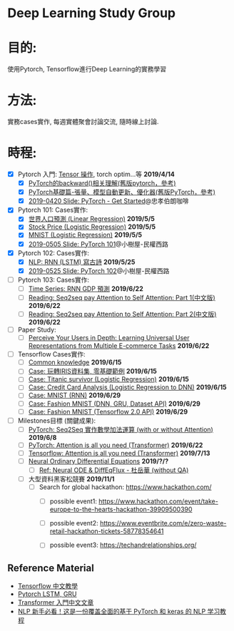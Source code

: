 # Deep Learning Study Group

# 目的:
使用Pytorch, Tensorflow進行Deep Learning的實務學習
# 方法:
實務cases實作, 每週實體聚會討論交流, 隨時線上討論.
# 時程:
+ [X] Pytorch 入門: [Tensor 操作][16], torch optim...等 **2019/4/14**
  + [X] [PyTorch的backward()相关理解(舊版pytorch，參考)][17]
  + [X] [PyTorch基礎篇-張量、模型自動更新、優化器(舊版PyTorch，參考)][18]
  + [X] [2019-0420 Slide: PyTorch - Get Started][21]@忠孝伯朗咖啡 
+ [X] Pytorch 101: Cases實作: 
  + [X] [世界人口預測 (Linear Regression)][6] **2019/5/5**
  + [X] [Stock Price (Logistic Regression)][7] **2019/5/5**
  + [X] [MNIST (Logistic Regression)][12] **2019/5/5**
  + [X] [2019-0505 Slide: PyTorch 101][23]@小樹屋-民權西路
+ [X] Pytorch 102: Cases實作: 
  + [X] [NLP: RNN (LSTM) 寫古詩][24] **2019/5/25**
  + [X] [2019-0525 Slide: PyTorch 102][25]@小樹屋-民權西路
+ [ ] Pytorch 103: Cases實作: 
  + [ ] [Time Series: RNN GDP 預測][28] **2019/6/22**
  + [ ] [Reading: Seq2seq pay Attention to Self Attention: Part 1(中文版)][29] **2019/6/22**
  + [ ] [Reading: Seq2seq pay Attention to Self Attention: Part 2(中文版)][30] **2019/6/22**
+ [ ] Paper Study: 
  + [ ] [Perceive Your Users in Depth: Learning Universal User Representations from Multiple E-commerce Tasks][27] **2019/6/22**  
+ [ ] Tensorflow Cases實作: 
  + [ ] [Common knowledge][3] **2019/6/15**
  + [ ] [Case: 玩轉IRIS資料集, 零基礎範例][5] **2019/6/15**
  + [ ] [Case: Titanic survivor (Logistic Regression)][13] **2019/6/15**
  + [ ] [Case: Credit Card Analysis (Logistic Regression to DNN)][15] **2019/6/15**
  + [ ] [Case: MNIST (RNN)][2] **2019/6/29**
  + [ ] [Case: Fashion MNIST (DNN, GRU, Dataset API)][1] **2019/6/29**
  + [ ] [Case: Fashion MNIST (Tensorflow 2.0 API)][9] **2019/6/29**
+ [ ] Milestones目標 (關鍵成果):
  + [ ] [PyTorch: Seq2Seq 實作數學加法運算 (with or without Attention)][20] **2019/6/8**
  + [ ] [PyTorch: Attention is all you need (Transformer)][4] **2019/6/22**
  + [ ] [Tensorflow: Attention is all you need (Transformer)][8] **2019/7/13**
  + [ ] [Neural Ordinary Differential Equations][14] **2019/?/?**
    + [ ] [Ref: Neural ODE & DiffEqFlux - 杜岳華 (without QA)][22]
  + [ ] 大型資料黑客松競賽 **2019/11/1**
    + [ ] Search for global hackathon: https://www.hackathon.com/
      + [ ] possible event1: https://www.hackathon.com/event/take-europe-to-the-hearts-hackathon-39909500390
      + [ ] possible event2: https://www.eventbrite.com/e/zero-waste-retail-hackathon-tickets-58778354641
      + [ ] possible event3: https://techandrelationships.org/
  

## Reference Material
+ [Tensorflow 中文教學][10]
+ [Pytorch LSTM, GRU][19]
+ [Transformer 入門中文文章][11]
+ [NLP 新手必看！这是一份覆盖全面的基于 PyTorch 和 keras 的 NLP 学习教程][26]

[1]:https://colab.research.google.com/drive/1Nn_9cdSK9yH4nWJx-vdKat8NWnmjopu0
[2]:https://colab.research.google.com/drive/18FqI18psdH30WUJ1uPd6zVgK2AwxO_Bj
[3]:https://medium.com/the-artificial-impostor/notes-understanding-tensorflow-part-1-5f0ebb253ad4
[4]:https://github.com/jadore801120/attention-is-all-you-need-pytorch
[5]:https://www.jianshu.com/p/b86c020747f9
[6]:https://github.com/ZhiqingXiao/pytorch-book/blob/master/chapter05_linear/population.ipynb
[7]:https://github.com/ZhiqingXiao/pytorch-book/blob/master/chapter06_logistic/stock_volume.ipynb
[8]:https://github.com/princewen/tensorflow_practice/tree/master/basic/Basic-Transformer-Demo
[9]:https://www.jianshu.com/p/c7a280600da8
[10]:https://github.com/Hvass-Labs/TensorFlow-Tutorials-Chinese
[11]:https://voidism.github.io/note/2019/02/05/Transformer_Intro/
[12]:https://medium.com/jovian-io/image-classification-using-logistic-regression-in-pytorch-ebb96cc9eb79
[13]:https://codability.in/a-guide-tensorflow-logistic-regression-part-6/
[14]:https://rkevingibson.github.io/blog/neural-networks-as-ordinary-differential-equations/
[15]:https://ipythonquant.wordpress.com/2018/06/20/from-logistic-regression-in-scikit-learn-to-deep-learning-with-tensorflow-a-fraud-detection-case-study-part-iii/
[16]:https://medium.com/jovian-io/pytorch-basics-tensors-and-gradients-eb2f6e8a6eee
[17]:https://blog.csdn.net/douhaoexia/article/details/78821428
[18]:https://fgc.stpi.narl.org.tw/activity/videoDetail/4b1141305d9cd231015d9d0992ef0030
[19]:https://zhuanlan.zhihu.com/p/39191116
[20]:http://zake7749.github.io/2017/09/28/Sequence-to-Sequence-tutorial/
[21]:https://docs.google.com/presentation/d/e/2PACX-1vSVi_bYmbEMRDYON1sJJZfcG2KidmPjh-X7zeoNn7s6eidzgdJgOJevW3xxE2dhO1i6qN-OBM8tnHpq/pub?start=false&loop=false&delayms=3000
[22]:https://www.youtube.com/watch?v=hAA_AfVB89M&app=desktop
[23]:https://docs.google.com/presentation/d/e/2PACX-1vRjpbhBYS6YsE_d03gDK65cWTKFsyko_2XaOCKMYWbPnjZo8eieCExmwycm7sNCuNNb0aiofW96819z/pub?start=false&loop=false&delayms=3000
[24]:https://github.com/chenyuntc/pytorch-book/tree/master/chapter9-%E7%A5%9E%E7%BB%8F%E7%BD%91%E7%BB%9C%E5%86%99%E8%AF%97(CharRNN)
[25]:https://docs.google.com/presentation/d/e/2PACX-1vRDk0aKx6IzVRYPWpwejwoucfgBsltQ_DSF1qftvzeKUGRdmsBz6MQOdLymbP_nwdYJALhG--LvFb3o/pub?start=false&loop=false&delayms=3000
[26]:https://www.leiphone.com/news/201903/lMKp1UxI4aOprIlv.html?fbclid=IwAR3zvIi_LX5KEJR0_wi9rQdH7rI60qojvZL5Qdjd_diymQU9DzatjgsMhkk
[27]:http://delivery.acm.org/10.1145/3220000/3219828/p596-ni.pdf?ip=114.36.19.203&id=3219828&acc=OPENTOC&key=4D4702B0C3E38B35%2E4D4702B0C3E38B35%2E4D4702B0C3E38B35%2E054E54E275136550&__acm__=1559229270_eebb4e18d2fc52764722da7a634be401
[28]:https://github.com/ZhiqingXiao/pytorch-book/tree/master/chapter09_RNN
[29]:https://medium.com/@bgg/seq2seq-pay-attention-to-self-attention-part-1-中文版-2714bbd92727
[30]:https://medium.com/@bgg/seq2seq-pay-attention-to-self-attention-part-2-中文版-ef2ddf8597a4

